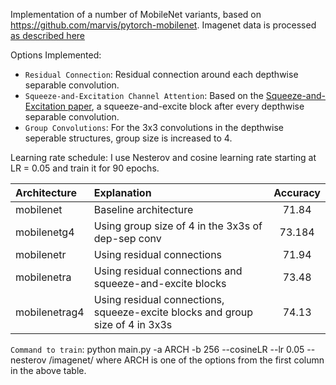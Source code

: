 Implementation of a number of MobileNet variants, based on https://github.com/marvis/pytorch-mobilenet.
Imagenet data is processed [as described here](https://github.com/facebook/fb.resnet.torch/blob/master/INSTALL.md#download-the-imagenet-dataset)

Options Implemented:
- `Residual Connection`: Residual connection around each depthwise separable convolution. 
- `Squeeze-and-Excitation Channel Attention`: Based on the [Squeeze-and-Excitation paper](https://arxiv.org/abs/1709.01507), a squeeze-and-excite block after every depthwise separable convolution. 
- `Group Convolutions`: For the 3x3 convolutions in the depthwise seperable structures, group size is increased to 4. 

Learning rate schedule: I use Nesterov and cosine learning rate starting at LR = 0.05 and train it for 90 epochs.


| Architecture  | Explanation   | Accuracy  |
|:------------- |:-------------| :-----:|
| mobilenet | Baseline architecture | 71.84|
| mobilenetg4 | Using group size of 4 in the 3x3s of dep-sep conv| 73.184 |
| mobilenetr  | Using residual connections | 71.94|
| mobilenetra  | Using residual connections and squeeze-and-excite blocks | 73.48|
| mobilenetrag4  | Using residual connections, squeeze-excite blocks and group size of 4 in 3x3s | 74.13|

`Command to train`: python main.py -a ARCH -b 256 --cosineLR --lr 0.05 --nesterov /imagenet/
where ARCH is one of the options from the first column in the above table.


